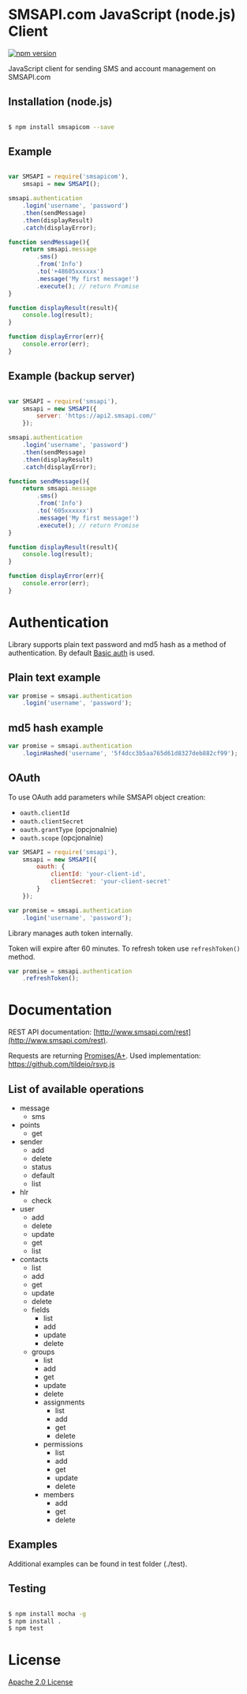 # SMSAPI.com JavaScript (node.js) Client

[![npm version](https://badge.fury.io/js/smsapicom.svg)](http://badge.fury.io/js/smsapicom)

JavaScript client for sending SMS and account management on SMSAPI.com

## Installation (node.js)

```bash

$ npm install smsapicom --save

```

## Example

```javascript

var SMSAPI = require('smsapicom'),
    smsapi = new SMSAPI();

smsapi.authentication
    .login('username', 'password')
    .then(sendMessage)
    .then(displayResult)
    .catch(displayError);

function sendMessage(){
    return smsapi.message
        .sms()
        .from('Info')
        .to('+48605xxxxxx')
        .message('My first message!')
        .execute(); // return Promise
}

function displayResult(result){
    console.log(result);
}

function displayError(err){
    console.error(err);
}

```

## Example (backup server)

```javascript

var SMSAPI = require('smsapi'),
    smsapi = new SMSAPI({
    	server: 'https://api2.smsapi.com/'
    });

smsapi.authentication
    .login('username', 'password')
    .then(sendMessage)
    .then(displayResult)
    .catch(displayError);

function sendMessage(){
    return smsapi.message
        .sms()
        .from('Info')
        .to('605xxxxxx')
        .message('My first message!')
        .execute(); // return Promise
}

function displayResult(result){
    console.log(result);
}

function displayError(err){
    console.error(err);
}

```

# Authentication

Library supports plain text password and md5 hash as a method of authentication. By default [Basic auth](https://en.wikipedia.org/wiki/Basic_access_authentication) is used.

## Plain text example

```javascript
var promise = smsapi.authentication
    .login('username', 'password');
```

## md5 hash example

```javascript
var promise = smsapi.authentication
    .loginHashed('username', '5f4dcc3b5aa765d61d8327deb882cf99');
```

## OAuth

To use OAuth add parameters while SMSAPI object creation:

* `oauth.clientId`
* `oauth.clientSecret`
* `oauth.grantType` (opcjonalnie)
* `oauth.scope` (opcjonalnie)

```javascript
var SMSAPI = require('smsapi'),
    smsapi = new SMSAPI({
        oauth: {
            clientId: 'your-client-id',
            clientSecret: 'your-client-secret'
        }
    });

var promise = smsapi.authentication
    .login('username', 'password');
```

Library manages auth token internally.

Token will expire after 60 minutes. To refresh token use `refreshToken()` method.

```javascript
var promise = smsapi.authentication
    .refreshToken();
```

# Documentation

REST API documentation: [http://www.smsapi.com/rest](http://www.smsapi.com/rest).

Requests are returning [Promises/A+](https://promisesaplus.com). Used implementation: https://github.com/tildeio/rsvp.js

## List of available operations

* message
    * sms
* points
    * get
* sender
    * add
    * delete
    * status
    * default
    * list
* hlr
    * check
* user
    * add
    * delete
    * update
    * get
    * list
* contacts
    * list
    * add
    * get
    * update
    * delete
    * fields
        * list
        * add
        * update
        * delete
    * groups
        * list
        * add
        * get
        * update
        * delete
        * assignments
            * list
            * add
            * get
            * delete
        * permissions
            * list
            * add
            * get
            * update
            * delete
        * members
            * add
            * get
            * delete

## Examples

Additional examples can be found in test folder (./test).

## Testing

```bash

$ npm install mocha -g
$ npm install .
$ npm test

```

# License

[Apache 2.0 License](LICENSE)
